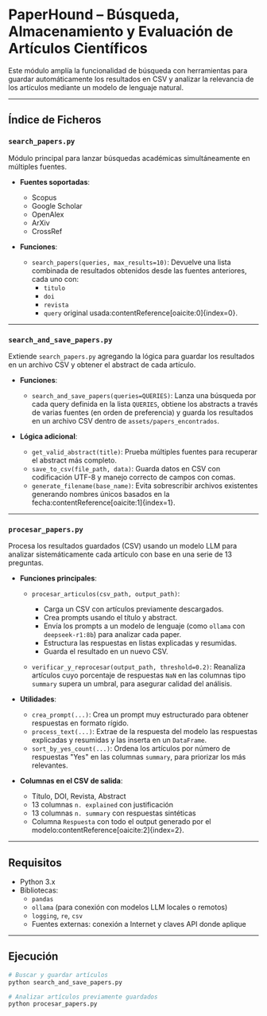 # PaperHound – Búsqueda, Almacenamiento y Evaluación de Artículos Científicos

Este módulo amplía la funcionalidad de búsqueda con herramientas para guardar automáticamente los resultados en CSV y analizar la relevancia de los artículos mediante un modelo de lenguaje natural.

---

## Índice de Ficheros

### `search_papers.py`
Módulo principal para lanzar búsquedas académicas simultáneamente en múltiples fuentes.

- **Fuentes soportadas**:
  - Scopus
  - Google Scholar
  - OpenAlex
  - ArXiv
  - CrossRef

- **Funciones**:
  - `search_papers(queries, max_results=10)`: Devuelve una lista combinada de resultados obtenidos desde las fuentes anteriores, cada uno con:
    - `titulo`
    - `doi`
    - `revista`
    - `query` original usada:contentReference[oaicite:0]{index=0}.

---

### `search_and_save_papers.py`
Extiende `search_papers.py` agregando la lógica para guardar los resultados en un archivo CSV y obtener el abstract de cada artículo.

- **Funciones**:
  - `search_and_save_papers(queries=QUERIES)`: Lanza una búsqueda por cada query definida en la lista `QUERIES`, obtiene los abstracts a través de varias fuentes (en orden de preferencia) y guarda los resultados en un archivo CSV dentro de `assets/papers_encontrados`.

- **Lógica adicional**:
  - `get_valid_abstract(title)`: Prueba múltiples fuentes para recuperar el abstract más completo.
  - `save_to_csv(file_path, data)`: Guarda datos en CSV con codificación UTF-8 y manejo correcto de campos con comas.
  - `generate_filename(base_name)`: Evita sobrescribir archivos existentes generando nombres únicos basados en la fecha:contentReference[oaicite:1]{index=1}.

---

### `procesar_papers.py`
Procesa los resultados guardados (CSV) usando un modelo LLM para analizar sistemáticamente cada artículo con base en una serie de 13 preguntas.

- **Funciones principales**:
  - `procesar_articulos(csv_path, output_path)`: 
    - Carga un CSV con artículos previamente descargados.
    - Crea prompts usando el título y abstract.
    - Envía los prompts a un modelo de lenguaje (como `ollama` con `deepseek-r1:8b`) para analizar cada paper.
    - Estructura las respuestas en listas explicadas y resumidas.
    - Guarda el resultado en un nuevo CSV.
  
  - `verificar_y_reprocesar(output_path, threshold=0.2)`: Reanaliza artículos cuyo porcentaje de respuestas `NaN` en las columnas tipo `summary` supera un umbral, para asegurar calidad del análisis.

- **Utilidades**:
  - `crea_prompt(...)`: Crea un prompt muy estructurado para obtener respuestas en formato rígido.
  - `process_text(...)`: Extrae de la respuesta del modelo las respuestas explicadas y resumidas y las inserta en un `DataFrame`.
  - `sort_by_yes_count(...)`: Ordena los artículos por número de respuestas "Yes" en las columnas `summary`, para priorizar los más relevantes.

- **Columnas en el CSV de salida**:
  - Título, DOI, Revista, Abstract
  - 13 columnas `n. explained` con justificación
  - 13 columnas `n. summary` con respuestas sintéticas
  - Columna `Respuesta` con todo el output generado por el modelo:contentReference[oaicite:2]{index=2}.

---

## Requisitos

- Python 3.x
- Bibliotecas:
  - `pandas`
  - `ollama` (para conexión con modelos LLM locales o remotos)
  - `logging`, `re`, `csv`
  - Fuentes externas: conexión a Internet y claves API donde aplique

---

## Ejecución

```bash
# Buscar y guardar artículos
python search_and_save_papers.py

# Analizar artículos previamente guardados
python procesar_papers.py
